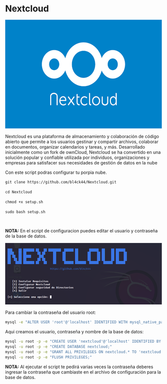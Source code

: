 # Nextcloud

<p align="center">
<img src="Logotipo.png" width="540px" height="350px">
</p>

Nextcloud es una plataforma de almacenamiento y colaboración de código abierto que permite a los usuarios gestinar y compartir archivos, colaborar en documentos, organizar calendarios y tareas, y más. Desarrollado inicialmente como un fork de ownCloud, Nextcloud se ha convertido en una solución popular y confiable utilizada por individuos, organizaciones y empresas para satisfacer sus necesidades de gestión de datos en la nube

Con este script podras configurar tu porpia nube.

```
git clone https://github.com/bl4ck44/Nextcloud.git

cd Nextcloud

chmod +x setup.sh

sudo bash setup.sh
```

<br>

**NOTA:** En el script de configuracion puedes editar el usuario y contraseña de la base de datos.

<p align="center">
<img src="Img/muestra.png">
</p>


Para cambiar la contraseña del usuario root:
```bash
mysql -e "ALTER USER 'root'@'localhost' IDENTIFIED WITH mysql_native_password by 'Password444@';"
```

Aqui creamos el usuario, contraseña y nombre de la base de datos:

```bash
mysql -u root -p -e "CREATE USER 'nextcloud'@'localhost' IDENTIFIED BY 'Password444@';"
mysql -u root -p -e "CREATE DATABASE nextcloud;"
mysql -u root -p -e "GRANT ALL PRIVILEGES ON nextcloud.* TO 'nextcloud'@'localhost';"
mysql -u root -p -e "FLUSH PRIVILEGES;"
```

**NOTA:** Al ejecutar el script te pedirá varias veces la contraseña deberes ingresar la contraseña que cambiaste en el archivo de configuración para la base de datos.



